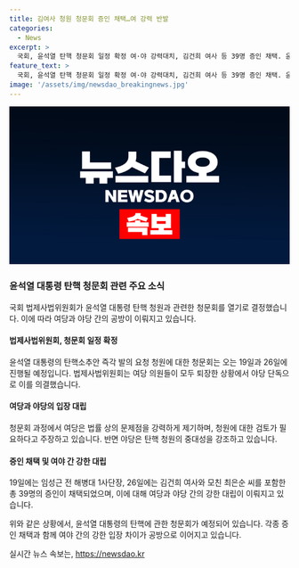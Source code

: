 ```yaml
---
title: 김여사 청원 청문회 증인 채택…여 강력 반발
categories:
  - News
excerpt: >
  국회, 윤석열 탄핵 청문회 일정 확정 여·야 강력대치, 김건희 여사 등 39명 증인 채택. 윤설 기자 보도. 야당의 청원에 의한 탄핵 청문회가 돌입하며 국회가 강력한 여·야 대립 속에 19일과 26일 두 차례에 걸쳐 진행될 예정이다. 여당의 퇴장으로 야당이 단독으로 청문회를 결정, 여당은 이에 법률적 문제 제기. 국민 130만 명의 요구에 대해 어떤 명분으로 거부할 수 있느냐는 논란 속에 정청래 법사위원장은 증인 39명 명단을 확정, 여론 재판이 우려되고 있다.
feature_text: >
  국회, 윤석열 탄핵 청문회 일정 확정 여·야 강력대치, 김건희 여사 등 39명 증인 채택. 윤설 기자 보도. 야당의 청원에 의한 탄핵 청문회가 돌입하며 국회가 강력한 여·야 대립 속에 19일과 26일 두 차례에 걸쳐 진행될 예정이다. 여당의 퇴장으로 야당이 단독으로 청문회를 결정, 여당은 이에 법률적 문제 제기. 국민 130만 명의 요구에 대해 어떤 명분으로 거부할 수 있느냐는 논란 속에 정청래 법사위원장은 증인 39명 명단을 확정, 여론 재판이 우려되고 있다.
image: '/assets/img/newsdao_breakingnews.jpg'
---
```


<p><img src="/assets/img/newsdao_breakingnews.jpg" alt="pcversion 속보" /></p>

<h3>윤석열 대통령 탄핵 청문회 관련 주요 소식</h3>

<p>국회 법제사법위원회가 윤석열 대통령 탄핵 청원과 관련한 청문회를 열기로 결정했습니다. 이에 따라 여당과 야당 간의 공방이 이뤄지고 있습니다. </p>

<h4>법제사법위원회, 청문회 일정 확정</h4>

<p>윤석열 대통령의 탄핵소추안 즉각 발의 요청 청원에 대한 청문회는 오는 19일과 26일에 진행될 예정입니다. 법제사법위원회는 여당 의원들이 모두 퇴장한 상황에서 야당 단독으로 이를 의결했습니다.</p>

<h4>여당과 야당의 입장 대립</h4>

<p>청문회 과정에서 여당은 법률 상의 문제점을 강력하게 제기하며, 청원에 대한 검토가 필요하다고 주장하고 있습니다. 반면 야당은 탄핵 청원의 중대성을 강조하고 있습니다.</p>

<h4>증인 채택 및 여야 간 강한 대립</h4>

<p>19일에는 임성근 전 해병대 1사단장, 26일에는 김건희 여사와 모친 최은순 씨를 포함한 총 39명의 증인이 채택되었으며, 이에 대해 여당과 야당 간의 강한 대립이 이뤄지고 있습니다. </p>

<p>위와 같은 상황에서, 윤석열 대통령의 탄핵에 관한 청문회가 예정되어 있습니다. 각종 증인 채택과 함께 여야 간의 강한 입장 차이가 공방으로 이어지고 있습니다.</p>
실시간 뉴스 속보는, <a href="https://newsdao.kr" rel="dofollow">https://newsdao.kr</a>


